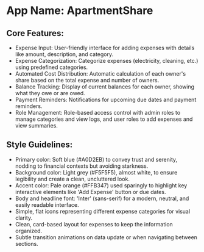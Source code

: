 # **App Name**: ApartmentShare

## Core Features:

- Expense Input: User-friendly interface for adding expenses with details like amount, description, and category.
- Expense Categorization: Categorize expenses (electricity, cleaning, etc.) using predefined categories.
- Automated Cost Distribution: Automatic calculation of each owner's share based on the total expense and number of owners.
- Balance Tracking: Display of current balances for each owner, showing what they owe or are owed.
- Payment Reminders: Notifications for upcoming due dates and payment reminders.
- Role Management: Role-based access control with admin roles to manage categories and view logs, and user roles to add expenses and view summaries.

## Style Guidelines:

- Primary color: Soft blue (#A0D2EB) to convey trust and serenity, nodding to financial contexts but avoiding starkness.
- Background color: Light grey (#F5F5F5), almost white, to ensure legibility and create a clean, uncluttered look.
- Accent color: Pale orange (#FFB347) used sparingly to highlight key interactive elements like 'Add Expense' button or due dates.
- Body and headline font: 'Inter' (sans-serif) for a modern, neutral, and easily readable interface.
- Simple, flat icons representing different expense categories for visual clarity.
- Clean, card-based layout for expenses to keep the information organized.
- Subtle transition animations on data update or when navigating between sections.